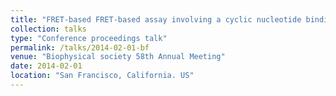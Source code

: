 ```yaml
---
title: "FRET-based FRET-based assay involving a cyclic nucleotide binding domain: its advantages over Anisotropy-based assay."
collection: talks
type: "Conference proceedings talk"
permalink: /talks/2014-02-01-bf
venue: "Biophysical society 58th Annual Meeting"
date: 2014-02-01
location: "San Francisco, California. US"
---
```

